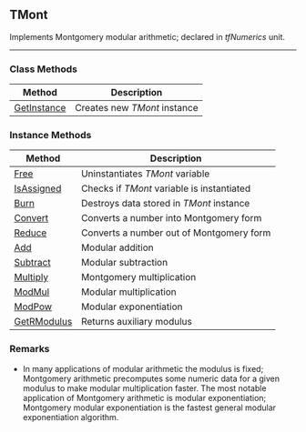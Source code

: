 ## TMont

Implements Montgomery modular arithmetic; declared in _tfNumerics_ unit.

---

### Class Methods
| Method       | Description   |
|--------------|---------------|
[GetInstance](tmont/getinstance.md) | Creates new *TMont* instance

### Instance Methods
| Method       | Description   |
|--------------|---------------|
[Free](tmont/free.md)             | Uninstantiates *TMont* variable
[IsAssigned](tmont/isassigned.md) | Checks if *TMont* variable is instantiated
[Burn](tmont/burn.md)             | Destroys data stored in *TMont* instance
[Convert](tmont/convert.md)       | Converts a number into Montgomery form
[Reduce](tmont/reduce.md)         | Converts a number out of Montgomery form
[Add](tmont/add.md)               | Modular addition
[Subtract](tmont/subtract.md)     | Modular subtraction
[Multiply](tmont.multiply.md)     | Montgomery multiplication
[ModMul](tmont/modmul.md)         | Modular multiplication 
[ModPow](tmont/modpow)            | Modular exponentiation 
[GetRModulus](tmont/getrmodulus.md) | Returns auxiliary modulus


### Remarks

*   In many applications of modular arithmetic the modulus is fixed; Montgomery arithmetic precomputes some numeric data for a given modulus to make modular multiplication faster. The most notable application of Montgomery arithmetic is modular exponentiation; Montgomery modular exponentiation is the fastest general modular exponentiation algorithm.
